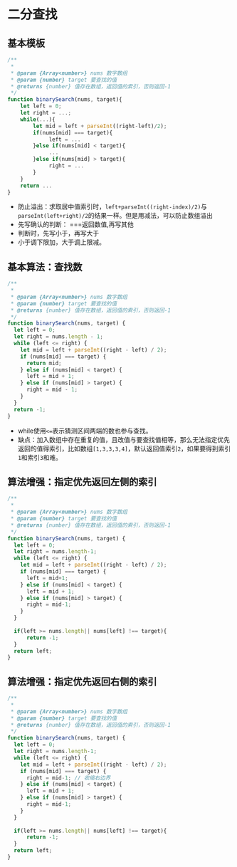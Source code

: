 # 二分查找

## 基本模板

```js
/**
 * 
 * @param {Array<number>} nums 数字数组
 * @param {number} target 要查找的值
 * @returns {number} 值存在数组，返回值的索引，否则返回-1
 */
function binarySearch(nums, target){
    let left = 0;
    let right = ...;
    while(...){
    	let mid = left + parseInt((right-left)/2);
    	if(nums[mid] === target){
             left = ...
        }else if(nums[mid] < target){
             ...
        }else if(nums[mid] > target){
             right = ...
        }
    }
    return ...
}
```

- 防止溢出：求取居中值索引时，`left+parseInt((right-index)/2)`与`parseInt(left+right)/2`的结果一样。但是用减法，可以防止数组溢出
- 先写确认的判断： ===返回数值,再写其他
- 判断时，先写小于，再写大于
- 小于调下限加，大于调上限减。

## 基本算法：查找数

```js
/**
 *
 * @param {Array<number>} nums 数字数组
 * @param {number} target 要查找的值
 * @returns {number} 值存在数组，返回值的索引，否则返回-1
 */
function binarySearch(nums, target) {
  let left = 0;
  let right = nums.length - 1;
  while (left <= right) {
    let mid = left + parseInt((right - left) / 2);
    if (nums[mid] === target) {
      return mid;
    } else if (nums[mid] < target) {
      left = mid + 1;
    } else if (nums[mid] > target) {
      right = mid - 1;
    }
  }
  return -1;
}
```

- while使用`<=`表示猜测区间两端的数也参与查找。
- 缺点：加入数组中存在重复的值，且改值与要查找值相等，那么无法指定优先返回的值得索引，比如数组`[1,3,3,3,4]`，默认返回值索引`2`，如果要得到索引`1`和索引`3`和难。

## 算法增强：指定优先返回左侧的索引

```js
/**
 *
 * @param {Array<number>} nums 数字数组
 * @param {number} target 要查找的值
 * @returns {number} 值存在数组，返回值的索引，否则返回-1
 */
function binarySearch(nums, target) {
  let left = 0;
  let right = nums.length-1;
  while (left <= right) {
    let mid = left + parseInt((right - left) / 2);
    if (nums[mid] === target) {
      left = mid+1; 
    } else if (nums[mid] < target) {
      left = mid + 1;
    } else if (nums[mid] > target) {
      right = mid-1;
    }
  }
    
  if(left >= nums.length|| nums[left] !== target){
      return -1;
  }
  return left;
}
```



## 算法增强：指定优先返回右侧的索引

```js
/**
 *
 * @param {Array<number>} nums 数字数组
 * @param {number} target 要查找的值
 * @returns {number} 值存在数组，返回值的索引，否则返回-1
 */
function binarySearch(nums, target) {
  let left = 0;
  let right = nums.length-1;
  while (left <= right) {
    let mid = left + parseInt((right - left) / 2);
    if (nums[mid] === target) {
      right = mid-1; // 收缩右边界 
    } else if (nums[mid] < target) {
      left = mid + 1;
    } else if (nums[mid] > target) {
      right = mid-1; 
    }
  }
    
  if(left >= nums.length|| nums[left] !== target){
      return -1;
  }
  return left;
}
```

